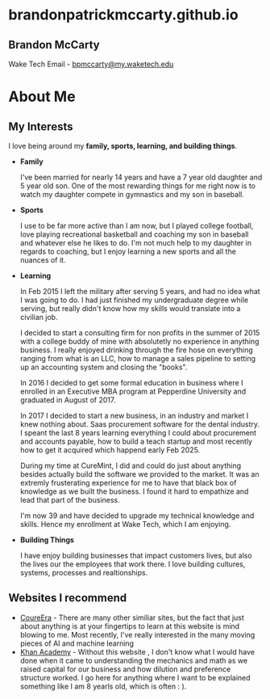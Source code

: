 # brandonpatrickmccarty.github.io
## Brandon McCarty 
Wake Tech Email - bpmccarty@my.waketech.edu

# About Me
## My Interests
I love being around my **family, sports, learning, and building things**.
* **Family**

    I've been married for nearly 14 years and have a 7 year old daughter and 5 year old son. One of the most rewarding things for me right now is to watch my daughter compete in gymnastics and my son in baseball.

* **Sports**

    I use to be far more active than I am now, but I played college football, love playing recreational basketball and coaching my son in baseball and whatever else he likes to do. I'm not much help to my daughter in regards to coaching, but I enjoy learning a new sports and all the nuances of it.

* **Learning**
 	
    In Feb 2015 I left the military after serving 5 years, and had no idea what I was going to do. I had just finished my undergraduate degree while serving, but really didn't know how my skills would translate into a civilian job.

    I decided to start a consulting firm for non profits in the summer of 2015 with a college buddy of mine with absolutetly no experience in anything business. I really enjoyed drinking through the fire hose on everything ranging from what is an LLC, how to manage a sales pipeline to setting up an accounting system and closing the "books".  
 	
    In 2016 I decided to get some formal education in business where I enrolled in an Executive MBA program at Pepperdine University and graduated in August of 2017.  
 	
    In 2017 I decided to start a new business, in an industry and market I knew nothing about. Saas procurement software for the dental industry. I speant the last 8 years learning everything I could about procurement and accounts payable, how to build a teach startup and most recently how to get it acquired which happend early Feb 2025.  
 	
    During my time at CureMint, I did and could do just about anything besides actually build the software we provided to the market. It was an extremly frusterating experience for me to have that black box of knowledge as we built the business. I found it hard to empathize and lead that part of the business.  
 	
    I'm now 39 and have decided to upgrade my technical knowledge and skills. Hence my enrollment at Wake Tech, which I am enjoying.  

* **Building Things**
 	
    I have enjoy building businesses that impact customers lives, but also the lives our the employees that work there. I love building cultures, systems, processes and realtionships.

## Websites I recommend
* [CoureEra](https://www.coursera.org/) - There are many other similiar sites, but the fact that just about anything is at your fingertips to learn at this website is mind blowing to me. Most recently, I've really interested in the many moving pieces of AI and machine learning
* [Khan Academy](https://www.khanacademy.org/) - Without this website , I don't know what I would have done when it came to understanding the mechanics and math as we raised capital for our business and how dilution and preference structure worked. I go here for anything where I want to be explained something like I am 8 yearls old, which is often : ). 